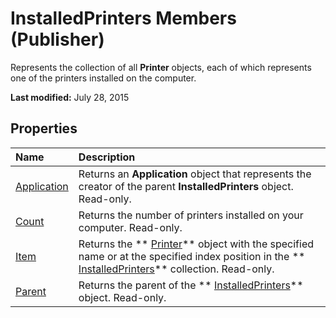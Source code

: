 
# InstalledPrinters Members (Publisher)
Represents the collection of all  **Printer** objects, each of which represents one of the printers installed on the computer.

 **Last modified:** July 28, 2015


## Properties



|**Name**|**Description**|
|:-----|:-----|
| [Application](d34a7749-1e93-364b-74ca-dcc7e8574747.md)|Returns an  **Application** object that represents the creator of the parent **InstalledPrinters** object. Read-only.|
| [Count](8ca9ed0b-2a7d-b53a-b5de-4d0405f11fab.md)|Returns the number of printers installed on your computer. Read-only.|
| [Item](8144478d-ca12-29b8-4541-5f0875fd3d12.md)|Returns the  ** [Printer](46f8c6a2-4cf1-bb6a-1214-a751440870f2.md)** object with the specified name or at the specified index position in the ** [InstalledPrinters](8cf9b194-70bc-7963-6a08-d08401d4b6f3.md)** collection. Read-only.|
| [Parent](524e3bee-062a-8ebf-e7e3-f58254681511.md)|Returns the parent of the  ** [InstalledPrinters](8cf9b194-70bc-7963-6a08-d08401d4b6f3.md)** object. Read-only.|
